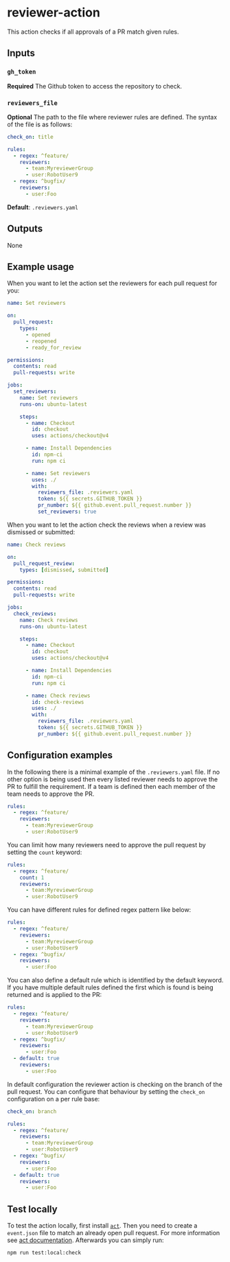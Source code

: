 # reviewer-action

This action checks if all approvals of a PR match given rules.

## Inputs

### `gh_token`

**Required** The Github token to access the repository to check.

### `reviewers_file`

**Optional** The path to the file where reviewer rules are defined. The syntax
of the file is as follows:

```yaml
check_on: title

rules:
  - regex: ^feature/
    reviewers:
      - team:MyreviewerGroup
      - user:RobotUser9
  - regex: ^bugfix/
    reviewers:
      - user:Foo
```

**Default**: `.reviewers.yaml`

## Outputs

None

## Example usage

When you want to let the action set the reviewers for each pull request for you:

```yaml
name: Set reviewers

on:
  pull_request:
    types:
      - opened
      - reopened
      - ready_for_review

permissions:
  contents: read
  pull-requests: write

jobs:
  set_reviewers:
    name: Set reviewers
    runs-on: ubuntu-latest

    steps:
      - name: Checkout
        id: checkout
        uses: actions/checkout@v4

      - name: Install Dependencies
        id: npm-ci
        run: npm ci

      - name: Set reviewers
        uses: ./
        with:
          reviewers_file: .reviewers.yaml
          token: ${{ secrets.GITHUB_TOKEN }}
          pr_number: ${{ github.event.pull_request.number }}
          set_reviewers: true
```

When you want to let the action check the reviews when a review was dismissed or
submitted:

```yaml
name: Check reviews

on:
  pull_request_review:
    types: [dismissed, submitted]

permissions:
  contents: read
  pull-requests: write

jobs:
  check_reviews:
    name: Check reviews
    runs-on: ubuntu-latest

    steps:
      - name: Checkout
        id: checkout
        uses: actions/checkout@v4

      - name: Install Dependencies
        id: npm-ci
        run: npm ci

      - name: Check reviews
        id: check-reviews
        uses: ./
        with:
          reviewers_file: .reviewers.yaml
          token: ${{ secrets.GITHUB_TOKEN }}
          pr_number: ${{ github.event.pull_request.number }}
```

## Configuration examples

In the following there is a minimal example of the `.reviewers.yaml` file. If no
other option is being used then every listed reviewer needs to approve the PR to
fulfill the requirement. If a team is defined then each member of the team needs
to approve the PR.

```yaml
rules:
  - regex: ^feature/
    reviewers:
      - team:MyreviewerGroup
      - user:RobotUser9
```

You can limit how many reviewers need to approve the pull request by setting the
`count` keyword:

```yaml
rules:
  - regex: ^feature/
    count: 1
    reviewers:
      - team:MyreviewerGroup
      - user:RobotUser9
```

You can have different rules for defined regex pattern like below:

```yaml
rules:
  - regex: ^feature/
    reviewers:
      - team:MyreviewerGroup
      - user:RobotUser9
  - regex: ^bugfix/
    reviewers:
      - user:Foo
```

You can also define a default rule which is identified by the default keyword.
If you have multiple default rules defined the first which is found is being
returned and is applied to the PR:

```yaml
rules:
  - regex: ^feature/
    reviewers:
      - team:MyreviewerGroup
      - user:RobotUser9
  - regex: ^bugfix/
    reviewers:
      - user:Foo
  - default: true
    reviewers:
      - user:Foo
```

In default configuration the reviewer action is checking on the branch of the
pull request. You can configure that behaviour by setting the `check_on`
configuration on a per rule base:

```yaml
check_on: branch

rules:
  - regex: ^feature/
    reviewers:
      - team:MyreviewerGroup
      - user:RobotUser9
  - regex: ^bugfix/
    reviewers:
      - user:Foo
  - default: true
    reviewers:
      - user:Foo
```

## Test locally

To test the action locally, first install
[`act`](https://github.com/nektos/act). Then you need to create a `event.json`
file to match an already open pull request. For more information see
[act documentation](https://nektosact.com/usage/index.html#skipping-jobs).
Afterwards you can simply run:

```bash
npm run test:local:check
```
